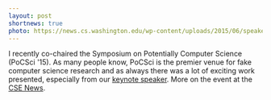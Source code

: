 ```yaml
---
layout: post
shortnews: true
photo: https://news.cs.washington.edu/wp-content/uploads/2015/06/speaker.jpg
---
```


I recently co-chaired the Symposium on Potentially Computer Science
(PoCSci '15). As many people know, PoCSci is the premier venue for
fake computer science research and as always there was a lot of
exciting work presented, especially from our
[keynote speaker](http://pdos.csail.mit.edu/~strib/). More on the
event at the
[CSE News](https://news.cs.washington.edu/2015/06/05/15th-annual-uw-cse-symposium-on-potentially-computer-science-pocsci-15/).
